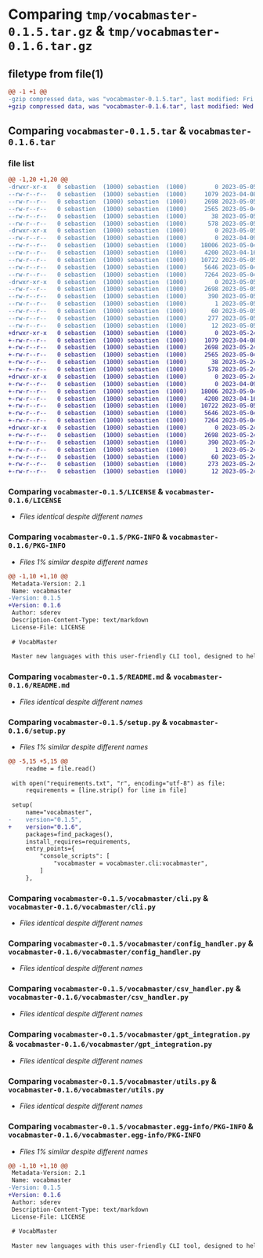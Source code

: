 # Comparing `tmp/vocabmaster-0.1.5.tar.gz` & `tmp/vocabmaster-0.1.6.tar.gz`

## filetype from file(1)

```diff
@@ -1 +1 @@
-gzip compressed data, was "vocabmaster-0.1.5.tar", last modified: Fri May  5 18:15:22 2023, max compression
+gzip compressed data, was "vocabmaster-0.1.6.tar", last modified: Wed May 24 20:40:35 2023, max compression
```

## Comparing `vocabmaster-0.1.5.tar` & `vocabmaster-0.1.6.tar`

### file list

```diff
@@ -1,20 +1,20 @@
-drwxr-xr-x   0 sebastien  (1000) sebastien  (1000)        0 2023-05-05 18:15:22.743051 vocabmaster-0.1.5/
--rw-r--r--   0 sebastien  (1000) sebastien  (1000)     1079 2023-04-08 02:37:38.000000 vocabmaster-0.1.5/LICENSE
--rw-r--r--   0 sebastien  (1000) sebastien  (1000)     2698 2023-05-05 18:15:22.743051 vocabmaster-0.1.5/PKG-INFO
--rw-r--r--   0 sebastien  (1000) sebastien  (1000)     2565 2023-05-04 11:47:01.000000 vocabmaster-0.1.5/README.md
--rw-r--r--   0 sebastien  (1000) sebastien  (1000)       38 2023-05-05 18:15:22.743051 vocabmaster-0.1.5/setup.cfg
--rw-r--r--   0 sebastien  (1000) sebastien  (1000)      578 2023-05-05 18:14:40.000000 vocabmaster-0.1.5/setup.py
-drwxr-xr-x   0 sebastien  (1000) sebastien  (1000)        0 2023-05-05 18:15:22.743051 vocabmaster-0.1.5/vocabmaster/
--rw-r--r--   0 sebastien  (1000) sebastien  (1000)        0 2023-04-09 03:24:19.000000 vocabmaster-0.1.5/vocabmaster/__init__.py
--rw-r--r--   0 sebastien  (1000) sebastien  (1000)    18006 2023-05-04 13:07:42.000000 vocabmaster-0.1.5/vocabmaster/cli.py
--rw-r--r--   0 sebastien  (1000) sebastien  (1000)     4200 2023-04-16 12:02:38.000000 vocabmaster-0.1.5/vocabmaster/config_handler.py
--rw-r--r--   0 sebastien  (1000) sebastien  (1000)    10722 2023-05-05 18:12:19.000000 vocabmaster-0.1.5/vocabmaster/csv_handler.py
--rw-r--r--   0 sebastien  (1000) sebastien  (1000)     5646 2023-05-04 16:22:59.000000 vocabmaster-0.1.5/vocabmaster/gpt_integration.py
--rw-r--r--   0 sebastien  (1000) sebastien  (1000)     7264 2023-05-04 13:33:03.000000 vocabmaster-0.1.5/vocabmaster/utils.py
-drwxr-xr-x   0 sebastien  (1000) sebastien  (1000)        0 2023-05-05 18:15:22.743051 vocabmaster-0.1.5/vocabmaster.egg-info/
--rw-r--r--   0 sebastien  (1000) sebastien  (1000)     2698 2023-05-05 18:15:22.000000 vocabmaster-0.1.5/vocabmaster.egg-info/PKG-INFO
--rw-r--r--   0 sebastien  (1000) sebastien  (1000)      390 2023-05-05 18:15:22.000000 vocabmaster-0.1.5/vocabmaster.egg-info/SOURCES.txt
--rw-r--r--   0 sebastien  (1000) sebastien  (1000)        1 2023-05-05 18:15:22.000000 vocabmaster-0.1.5/vocabmaster.egg-info/dependency_links.txt
--rw-r--r--   0 sebastien  (1000) sebastien  (1000)       60 2023-05-05 18:15:22.000000 vocabmaster-0.1.5/vocabmaster.egg-info/entry_points.txt
--rw-r--r--   0 sebastien  (1000) sebastien  (1000)      277 2023-05-05 18:15:22.000000 vocabmaster-0.1.5/vocabmaster.egg-info/requires.txt
--rw-r--r--   0 sebastien  (1000) sebastien  (1000)       12 2023-05-05 18:15:22.000000 vocabmaster-0.1.5/vocabmaster.egg-info/top_level.txt
+drwxr-xr-x   0 sebastien  (1000) sebastien  (1000)        0 2023-05-24 20:40:35.909385 vocabmaster-0.1.6/
+-rw-r--r--   0 sebastien  (1000) sebastien  (1000)     1079 2023-04-08 02:37:38.000000 vocabmaster-0.1.6/LICENSE
+-rw-r--r--   0 sebastien  (1000) sebastien  (1000)     2698 2023-05-24 20:40:35.909385 vocabmaster-0.1.6/PKG-INFO
+-rw-r--r--   0 sebastien  (1000) sebastien  (1000)     2565 2023-05-04 11:47:01.000000 vocabmaster-0.1.6/README.md
+-rw-r--r--   0 sebastien  (1000) sebastien  (1000)       38 2023-05-24 20:40:35.909385 vocabmaster-0.1.6/setup.cfg
+-rw-r--r--   0 sebastien  (1000) sebastien  (1000)      578 2023-05-24 20:38:03.000000 vocabmaster-0.1.6/setup.py
+drwxr-xr-x   0 sebastien  (1000) sebastien  (1000)        0 2023-05-24 20:40:35.899385 vocabmaster-0.1.6/vocabmaster/
+-rw-r--r--   0 sebastien  (1000) sebastien  (1000)        0 2023-04-09 03:24:19.000000 vocabmaster-0.1.6/vocabmaster/__init__.py
+-rw-r--r--   0 sebastien  (1000) sebastien  (1000)    18006 2023-05-04 13:07:42.000000 vocabmaster-0.1.6/vocabmaster/cli.py
+-rw-r--r--   0 sebastien  (1000) sebastien  (1000)     4200 2023-04-16 12:02:38.000000 vocabmaster-0.1.6/vocabmaster/config_handler.py
+-rw-r--r--   0 sebastien  (1000) sebastien  (1000)    10722 2023-05-05 18:12:19.000000 vocabmaster-0.1.6/vocabmaster/csv_handler.py
+-rw-r--r--   0 sebastien  (1000) sebastien  (1000)     5646 2023-05-04 16:22:59.000000 vocabmaster-0.1.6/vocabmaster/gpt_integration.py
+-rw-r--r--   0 sebastien  (1000) sebastien  (1000)     7264 2023-05-04 13:33:03.000000 vocabmaster-0.1.6/vocabmaster/utils.py
+drwxr-xr-x   0 sebastien  (1000) sebastien  (1000)        0 2023-05-24 20:40:35.909385 vocabmaster-0.1.6/vocabmaster.egg-info/
+-rw-r--r--   0 sebastien  (1000) sebastien  (1000)     2698 2023-05-24 20:40:35.000000 vocabmaster-0.1.6/vocabmaster.egg-info/PKG-INFO
+-rw-r--r--   0 sebastien  (1000) sebastien  (1000)      390 2023-05-24 20:40:35.000000 vocabmaster-0.1.6/vocabmaster.egg-info/SOURCES.txt
+-rw-r--r--   0 sebastien  (1000) sebastien  (1000)        1 2023-05-24 20:40:35.000000 vocabmaster-0.1.6/vocabmaster.egg-info/dependency_links.txt
+-rw-r--r--   0 sebastien  (1000) sebastien  (1000)       60 2023-05-24 20:40:35.000000 vocabmaster-0.1.6/vocabmaster.egg-info/entry_points.txt
+-rw-r--r--   0 sebastien  (1000) sebastien  (1000)      273 2023-05-24 20:40:35.000000 vocabmaster-0.1.6/vocabmaster.egg-info/requires.txt
+-rw-r--r--   0 sebastien  (1000) sebastien  (1000)       12 2023-05-24 20:40:35.000000 vocabmaster-0.1.6/vocabmaster.egg-info/top_level.txt
```

### Comparing `vocabmaster-0.1.5/LICENSE` & `vocabmaster-0.1.6/LICENSE`

 * *Files identical despite different names*

### Comparing `vocabmaster-0.1.5/PKG-INFO` & `vocabmaster-0.1.6/PKG-INFO`

 * *Files 1% similar despite different names*

```diff
@@ -1,10 +1,10 @@
 Metadata-Version: 2.1
 Name: vocabmaster
-Version: 0.1.5
+Version: 0.1.6
 Author: sderev
 Description-Content-Type: text/markdown
 License-File: LICENSE
 
 # VocabMaster
 
 Master new languages with this user-friendly CLI tool, designed to help you record vocabulary, access translations and examples, and seamlessly import them into Anki for an optimized language learning experience.
```

### Comparing `vocabmaster-0.1.5/README.md` & `vocabmaster-0.1.6/README.md`

 * *Files identical despite different names*

### Comparing `vocabmaster-0.1.5/setup.py` & `vocabmaster-0.1.6/setup.py`

 * *Files 1% similar despite different names*

```diff
@@ -5,15 +5,15 @@
     readme = file.read()
 
 with open("requirements.txt", "r", encoding="utf-8") as file:
     requirements = [line.strip() for line in file]
 
 setup(
     name="vocabmaster",
-    version="0.1.5",
+    version="0.1.6",
     packages=find_packages(),
     install_requires=requirements,
     entry_points={
         "console_scripts": [
             "vocabmaster = vocabmaster.cli:vocabmaster",
         ]
     },
```

### Comparing `vocabmaster-0.1.5/vocabmaster/cli.py` & `vocabmaster-0.1.6/vocabmaster/cli.py`

 * *Files identical despite different names*

### Comparing `vocabmaster-0.1.5/vocabmaster/config_handler.py` & `vocabmaster-0.1.6/vocabmaster/config_handler.py`

 * *Files identical despite different names*

### Comparing `vocabmaster-0.1.5/vocabmaster/csv_handler.py` & `vocabmaster-0.1.6/vocabmaster/csv_handler.py`

 * *Files identical despite different names*

### Comparing `vocabmaster-0.1.5/vocabmaster/gpt_integration.py` & `vocabmaster-0.1.6/vocabmaster/gpt_integration.py`

 * *Files identical despite different names*

### Comparing `vocabmaster-0.1.5/vocabmaster/utils.py` & `vocabmaster-0.1.6/vocabmaster/utils.py`

 * *Files identical despite different names*

### Comparing `vocabmaster-0.1.5/vocabmaster.egg-info/PKG-INFO` & `vocabmaster-0.1.6/vocabmaster.egg-info/PKG-INFO`

 * *Files 1% similar despite different names*

```diff
@@ -1,10 +1,10 @@
 Metadata-Version: 2.1
 Name: vocabmaster
-Version: 0.1.5
+Version: 0.1.6
 Author: sderev
 Description-Content-Type: text/markdown
 License-File: LICENSE
 
 # VocabMaster
 
 Master new languages with this user-friendly CLI tool, designed to help you record vocabulary, access translations and examples, and seamlessly import them into Anki for an optimized language learning experience.
```

